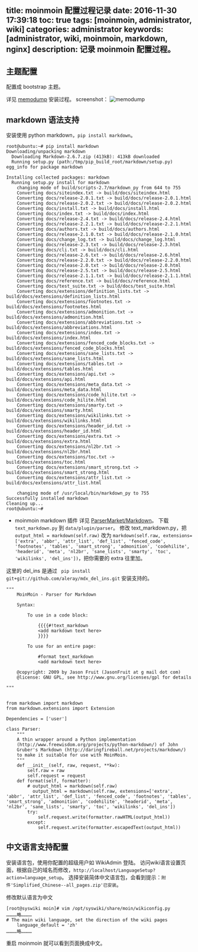 title: moinmoin 配置过程记录
date: 2016-11-30 17:39:18
toc: true
tags: [moinmoin, administrator, wiki]
categories: administrator
keywords: [administrator, wiki, moinmoin, markdown, nginx]
description: 记录 moinmoin 配置过程。
---

## 主题配置
配置成 bootstrap 主题。

详见 [memodump](https://github.com/dossist/moinmoin-memodump/wiki/Installation) 安装过程。
screenshot：
![memodump](https://github.com/dossist/moinmoin-memodump/wiki/memodump.png)


## markdown 语法支持

安装使用 python markdown，`pip install markdown`。

```
root@ubuntu:~# pip install markdown
Downloading/unpacking markdown
  Downloading Markdown-2.6.7.zip (413kB): 413kB downloaded
  Running setup.py (path:/tmp/pip_build_root/markdown/setup.py) egg_info for package markdown
    
Installing collected packages: markdown
  Running setup.py install for markdown
    changing mode of build/scripts-2.7/markdown_py from 644 to 755
    Converting docs/siteindex.txt -> build/docs/siteindex.html
    Converting docs/release-2.0.1.txt -> build/docs/release-2.0.1.html
    Converting docs/release-2.0.2.txt -> build/docs/release-2.0.2.html
    Converting docs/install.txt -> build/docs/install.html
    Converting docs/index.txt -> build/docs/index.html
    Converting docs/release-2.4.txt -> build/docs/release-2.4.html
    Converting docs/release-2.2.1.txt -> build/docs/release-2.2.1.html
    Converting docs/authors.txt -> build/docs/authors.html
    Converting docs/release-2.1.0.txt -> build/docs/release-2.1.0.html
    Converting docs/change_log.txt -> build/docs/change_log.html
    Converting docs/release-2.3.txt -> build/docs/release-2.3.html
    Converting docs/cli.txt -> build/docs/cli.html
    Converting docs/release-2.6.txt -> build/docs/release-2.6.html
    Converting docs/release-2.2.0.txt -> build/docs/release-2.2.0.html
    Converting docs/release-2.0.txt -> build/docs/release-2.0.html
    Converting docs/release-2.5.txt -> build/docs/release-2.5.html
    Converting docs/release-2.1.1.txt -> build/docs/release-2.1.1.html
    Converting docs/reference.txt -> build/docs/reference.html
    Converting docs/test_suite.txt -> build/docs/test_suite.html
    Converting docs/extensions/definition_lists.txt -> build/docs/extensions/definition_lists.html
    Converting docs/extensions/footnotes.txt -> build/docs/extensions/footnotes.html
    Converting docs/extensions/admonition.txt -> build/docs/extensions/admonition.html
    Converting docs/extensions/abbreviations.txt -> build/docs/extensions/abbreviations.html
    Converting docs/extensions/index.txt -> build/docs/extensions/index.html
    Converting docs/extensions/fenced_code_blocks.txt -> build/docs/extensions/fenced_code_blocks.html
    Converting docs/extensions/sane_lists.txt -> build/docs/extensions/sane_lists.html
    Converting docs/extensions/tables.txt -> build/docs/extensions/tables.html
    Converting docs/extensions/api.txt -> build/docs/extensions/api.html
    Converting docs/extensions/meta_data.txt -> build/docs/extensions/meta_data.html
    Converting docs/extensions/code_hilite.txt -> build/docs/extensions/code_hilite.html
    Converting docs/extensions/smarty.txt -> build/docs/extensions/smarty.html
    Converting docs/extensions/wikilinks.txt -> build/docs/extensions/wikilinks.html
    Converting docs/extensions/header_id.txt -> build/docs/extensions/header_id.html
    Converting docs/extensions/extra.txt -> build/docs/extensions/extra.html
    Converting docs/extensions/nl2br.txt -> build/docs/extensions/nl2br.html
    Converting docs/extensions/toc.txt -> build/docs/extensions/toc.html
    Converting docs/extensions/smart_strong.txt -> build/docs/extensions/smart_strong.html
    Converting docs/extensions/attr_list.txt -> build/docs/extensions/attr_list.html
    
    changing mode of /usr/local/bin/markdown_py to 755
Successfully installed markdown
Cleaning up...
root@ubuntu:~# 
```

* moinmoin markdown 插件
详见 [ParserMarket/Markdown](https://moinmo.in/ParserMarket/Markdown)。
下载 `text_markdown.py` 到 `data/plugin/parser`。
修改 text_markdown.py，把 `output_html = markdown(self.raw)` 改为 `markdown(self.raw, extensions=['extra', 'abbr', 'attr_list', 'def_list', 'fenced_code', 'footnotes', 'tables', 'smart_strong', 'admonition', 'codehilite', 'headerid', 'meta', 'nl2br', 'sane_lists', 'smarty', 'toc', 'wikilinks', 'del_ins'])`，把你需要的 extra 往里加。

这里的 del_ins 是通过 ` pip install git+git://github.com/aleray/mdx_del_ins.git` 安装支持的。

```
"""
    MoinMoin - Parser for Markdown

    Syntax:

        To use in a code block:
    
            {{{{#!text_markdown
            <add markdown text here>
            }}}}

        To use for an entire page:

            #format text_markdown
            <add markdown text here>

    @copyright: 2009 by Jason Fruit (JasonFruit at g mail dot com)
    @license: GNU GPL, see http://www.gnu.org/licenses/gpl for details

"""


from markdown import markdown
from markdown.extensions import Extension

Dependencies = ['user']

class Parser:
    """
    A thin wrapper around a Python implementation
    (http://www.freewisdom.org/projects/python-markdown/) of John
    Gruber's Markdown (http://daringfireball.net/projects/markdown/)
    to make it suitable for use with MoinMoin.
    """
    def __init__(self, raw, request, **kw):
        self.raw = raw
        self.request = request
    def format(self, formatter):
        # output_html = markdown(self.raw)
	      output_html = markdown(self.raw, extensions=['extra', 'abbr', 'attr_list', 'def_list', 'fenced_code', 'footnotes', 'tables', 'smart_strong', 'admonition', 'codehilite', 'headerid', 'meta', 'nl2br', 'sane_lists', 'smarty', 'toc', 'wikilinks', 'del_ins'])
        try:
            self.request.write(formatter.rawHTML(output_html))
        except:
            self.request.write(formatter.escapedText(output_html))

```

## 中文语言支持配置

安装语言包，使用你配置的超级用户如 WikiAdmin 登陆。
访问wiki语言设置页面，根据自己的域名而修改，`http://localhost/LanguageSetup?action=language_setup`。
选择安装简体中文语言包，会看到提示：`附件'Simplified_Chinese--all_pages.zip'已安装`。

修改默认语言为中文
```
[root@syswiki moin]# vim /opt/syswiki/share/moin/wikiconfig.py 
…………略………… 
# The main wiki language, set the direction of the wiki pages
    language_default = 'zh'
…………略…………
```

重启 moinmoin 就可以看到页面换成中文。
